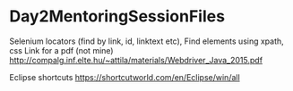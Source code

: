 # Day2MentoringSessionFiles

Selenium locators (find by link, id, linktext etc),
  Find elements using xpath, css 
     Link for a pdf (not mine) http://compalg.inf.elte.hu/~attila/materials/Webdriver_Java_2015.pdf

Eclipse shortcuts 
https://shortcutworld.com/en/Eclipse/win/all
